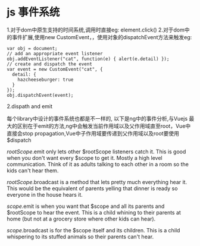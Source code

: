 # js 事件系统
1.对于dom中原生支持的时间系统,调用时直接eg: element.click()
2.对于dom中的事件扩展,使用new CustomEvent，，使用对象的dispatchEvent方法来触发eg:

```
var obj = document;
// add an appropriate event listener
obj.addEventListener("cat", function(e) { alert(e.detail) });
// create and dispatch the event
var event = new CustomEvent("cat", {
  detail: {
    hazcheeseburger: true
  }
});
obj.dispatchEvent(event);

```
2.dispath and emit

每个library中设计的事件系统也都是不一样的, 以下是ng中的事件分析,与Vuejs 最大的区别在于emit的方法,ng中会触发当前作用域以及父作用域直至root，Vue中直接会stop propagation,Vue中子作用域要传递到父作用域以及root要使用$dispatch

$rootScope.$emit only lets other $rootScope listeners catch it. This is good when you don't want every $scope to get it. Mostly a high level communication. Think of it as adults talking to each other in a room so the kids can't hear them.

$rootScope.$broadcast is a method that lets pretty much everything hear it. This would be the equivalent of parents yelling that dinner is ready so everyone in the house hears it.

$scope.$emit is when you want that $scope and all its parents and $rootScope to hear the event. This is a child whining to their parents at home (but not at a grocery store where other kids can hear).

$scope.$broadcast is for the $scope itself and its children. This is a child whispering to its stuffed animals so their parents can't hear.